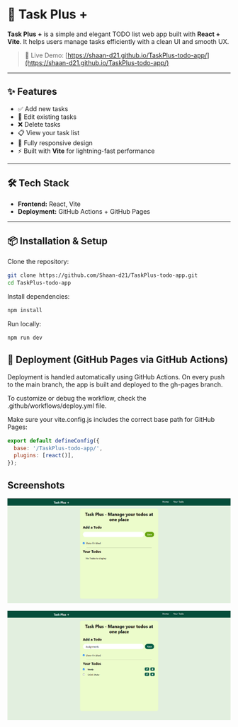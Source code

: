 
# 📝 Task Plus +

**Task Plus +** is a simple and elegant TODO list web app built with **React + Vite**. It helps users manage tasks efficiently with a clean UI and smooth UX.

> 🚀 Live Demo: [https://shaan-d21.github.io/TaskPlus-todo-app/](https://shaan-d21.github.io/TaskPlus-todo-app/)

---

## ✨ Features

- ✅ Add new tasks
- 📝 Edit existing tasks
- ❌ Delete tasks
- 📋 View your task list
- 📱 Fully responsive design
- ⚡ Built with **Vite** for lightning-fast performance

---

## 🛠️ Tech Stack

- **Frontend:** React, Vite
- **Deployment:** GitHub Actions + GitHub Pages

---

## 📦 Installation & Setup

Clone the repository:

```bash
git clone https://github.com/Shaan-d21/TaskPlus-todo-app.git
cd TaskPlus-todo-app
```
Install dependencies:
```bash
npm install
```

Run locally:
```bash
npm run dev
```

## 🚀 Deployment (GitHub Pages via GitHub Actions)
Deployment is handled automatically using GitHub Actions. On every push to the main branch, the app is built and deployed to the gh-pages branch.

To customize or debug the workflow, check the .github/workflows/deploy.yml file.

Make sure your vite.config.js includes the correct base path for GitHub Pages:
```js
export default defineConfig({
  base: '/TaskPlus-todo-app/',
  plugins: [react()],
});
```
## Screenshots

![alt text](image.png)

![alt text](image-1.png)